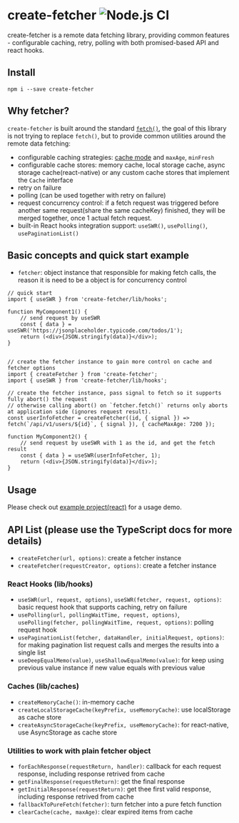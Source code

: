 # create-fetcher ![Node.js CI](https://github.com/rocwind/create-fetcher/workflows/Node.js%20CI/badge.svg)
create-fetcher is a remote data fetching library, providing common features - configurable caching, retry, polling with both promised-based API and react hooks.

## Install
`npm i --save create-fetcher`

## Why fetcher?
`create-fetcher` is built around the standard [`fetch()`](https://developer.mozilla.org/en-US/docs/Web/API/Fetch_API/Using_Fetch), the goal of this library is not trying to replace `fetch()`, but to provide common utilities around the remote data fetching:
- configurable caching strategies: [cache mode](https://developer.mozilla.org/en-US/docs/Web/API/Request/cache) and `maxAge`, `minFresh`
- configurable cache stores: memory cache, local storage cache, async storage cache(react-native) or any custom cache stores that implement the `Cache` interface
- retry on failure
- polling (can be used together with retry on failure)
- request concurrency control: if a fetch request was triggered before another same request(share the same cacheKey) finished, they will be merged together, once 1 actual fetch request.
- built-in React hooks integration support: `useSWR()`, `usePolling()`, `usePaginationList()`

## Basic concepts and quick start example
* `fetcher`: object instance that responsible for making fetch calls, the reason it is need to be a object is for concurrency control

```
// quick start
import { useSWR } from 'create-fetcher/lib/hooks';

function MyComponent1() {
    // send request by useSWR
    const { data } = useSWR('https://jsonplaceholder.typicode.com/todos/1');
    return (<div>{JSON.stringify(data)}</div>);
}


// create the fetcher instance to gain more control on cache and fetcher options
import { createFetcher } from 'create-fetcher';
import { useSWR } from 'create-fetcher/lib/hooks';

// create the fetcher instance, pass signal to fetch so it supports fully abort() the request
// otherwise calling abort() on `fetcher.fetch()` returns only aborts at application side (ignores request result).
const userInfoFetcher = createFetcher((id, { signal }) => fetch(`/api/v1/users/${id}`, { signal }), { cacheMaxAge: 7200 });

function MyComponent2() {
    // send request by useSWR with 1 as the id, and get the fetch result
    const { data } = useSWR(userInfoFetcher, 1);
    return (<div>{JSON.stringify(data)}</div>);
}
```
## Usage
Please check out [example project(react)](examples/react) for a usage demo.

## API List (please use the TypeScript docs for more details)

* `createFetcher(url, options)`: create a fetcher instance
* `createFetcher(requestCreator, options)`: create a fetcher instance

### React Hooks (lib/hooks)
* `useSWR(url, request, options)`, `useSWR(fetcher, request, options)`: basic request hook that supports caching, retry on failure
* `usePolling(url, pollingWaitTime, request, options)`, `usePolling(fetcher, pollingWaitTime, request, options)`: polling request hook
* `usePaginationList(fetcher, dataHandler, initialRequest, options)`: for making pagination list request calls and merges the results into a single list
* `useDeepEqualMemo(value)`, `useShallowEqualMemo(value)`: for keep using previous value instance if new value equals with previous value

### Caches (lib/caches)
* `createMemoryCache()`: in-memory cache
* `createLocalStorageCache(keyPrefix, useMemoryCache)`: use localStorage as cache store
* `createAsyncStorageCache(keyPrefix, useMemoryCache)`: for react-native, use AsyncStorage as cache store

### Utilities to work with plain fetcher object
* `forEachResponse(requestReturn, handler)`: callback for each request response, including response retrived from cache
* `getFinalResponse(requestReturn)`: get the final response
* `getInitialResponse(requestReturn)`: get thee first valid response, including response retrived from cache
* `fallbackToPureFetch(fetcher)`: turn fetcher into a pure fetch function
* `clearCache(cache, maxAge)`: clear expired items from cache
